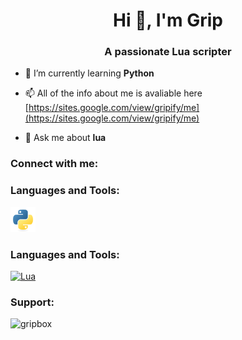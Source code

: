 <h1 align="center">Hi 👋, I'm Grip</h1>
<h3 align="center">A passionate Lua scripter</h3>

- 🌱 I’m currently learning **Python**

- 📫 All of the info about me is avaliable here [https://sites.google.com/view/gripify/me](https://sites.google.com/view/gripify/me)

- 💬 Ask me about **lua**

<h3 align="left">Connect with me:</h3>
<p align="left">
</p>

<h3 align="left">Languages and Tools:</h3>
<p align="left"> <a href="https://www.python.org" target="_blank" rel="noreferrer"> <img src="https://raw.githubusercontent.com/devicons/devicon/master/icons/python/python-original.svg" alt="python" width="40" height="40"/> </a> </p>


<h3 align="left">Languages and Tools:</h3>
<p align="left"> <a href="https://www.roblox.com/create" target="_blank" rel="noreferrer"> <img src="https://lh3.googleusercontent.com/fife/AMPSemfJ1G0dTvfpHEX-2L39qx4qgCvX4N5HojzAwdhDRwPxxPrbZtgSE_TbjaQumvTV_hCcvB9DXXDXeR3-rsJ6C2rlSEuZ8V5uNmCmE1qVqoaOWLuLB8MQW4nviJPzYT5MhAg83erloWummpqS56DBKJOIb_vBRXLXLg5zCLKNMUbazPenY2D2qFNgNkNflRjUkgf5ni-Wj42LntBZw1UMVeLSZ9WalJ15eYXJ__4YhgWgn8S0hzDrEXJsM4a-SxS8dnFa2Cdhc7xYWgHv5i9w0MPbUQZzlgz1IARj1jTpp_4gWOgEnv65aKigrOPU8TBWEr6duYqgMTwKURuhW5fAUbvy_mXAaWjiMTZRzq2_JFN7jQGfLuSsx0ftxzpL4pYhN0qUs8TNwOEPmp7HlaXymou0pZotdLT0atbhgvm28R-AQF8ZG_ljjXlvBvAi7l4nWmgXpfOtFx-129ye2Enhk5qTYPaI_WJjohcLr77_mnHeq3AlRDa9ig8dMnIVR2EOcaN0OTuji6rAGgPE1xsYEJoZL8aioE6mmOxUdoPDK7bbEG6pIrUMX2DsSSseJaPNdCU3OBjUNAW5mKegCyhCRBGgIZKRvBC_w-h3i9qSycBtP7AUjmyo1oH3DUwbBmk1Cg7wmCZdlKeERmDPcDWg4wbdclEvNStS1ZIL6aM_k_xhCaodurLnOoXs0rEf6m1LmW_37tRRiTHqP6czx-UI3ck1icW0UbJyy5DxpZVlZlNk8_z6UoU3O8l9ULydAXHIKJl2rGbeqJAHpyF6SoKJtyZqyMS_jSlt0AzoFxiopatWFSN6bwaWRBJYVW4-1YBNMov18JUnHCnlDn0Xhxt2_K9Bh4lePbMkFmRz0ISrhs78f2xtNPm2fbxiseAa9SNLxYot-ROS-YVSq2aFkgpXStM4TO4WFbe4vuYpQnmqHf4VgtGqXsA0426-KC4-SZpferszyGD4My0TOkJsbD0fPxS1HkhUFnsE6Xu5a_YK0Pfs02UgKI6MxgX1wZMYyQxnQQMUlz1UKTvZUrvMk7ti5I96R5qqR1Znp--sK3WjaGdUDQ0oo9LFkLHxibkj6eh5TwwCJj94E_RIukmvO0gDrU5DuWByaM-P5b9I_P1H-neQAHeKfP8QhmO58PoA7f9HKLVqP2vaARu-DnBu4HoRRBifV7FYGxAZqAqFrnyOKZ2wPPgrwIHtYQb7fZPtuzIq1iOo6f9pVoBJDD5Np8OkndhgHWSUY7YioTzcwoqkEb0M4cdPsyu_HISOjh4gohpihgBmQ6vpg4uqh0EYwjgat2WkAdk28qAIeJCIlnRK43KL1QjQe-c83QQJD6VKk-ShBViLgTTWuQWF62Xe38dbCLx37ylE87bYSHovk5HE7yO1uotblwuxFaqlFL-W1pfJGIKpW0ULIJ5LZkEERWEu_DjzayTKZGJV5j75g9C-ddkjLA9PUXAU_S-75LZJG0bni5FS-igmvuAzw12IM1aNBLNSD48fx4qBUHRrxGXIknvqSr1PgPeNA8GThoE=w1920-h969" alt="Lua" width="40" height="40"/> </a> </p>

<h3 align="left">Support:</h3>
<p><a href="https://ko-fi.com/gripbox"> <img align="left" src="https://cdn.ko-fi.com/cdn/kofi3.png?v=3" height="50" width="210" alt="gripbox" /></a></p><br><br>

